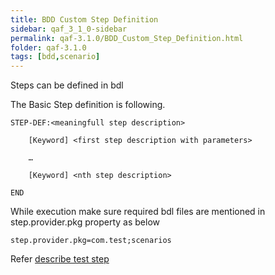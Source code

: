 ```yaml
---
title: BDD Custom Step Definition
sidebar: qaf_3_1_0-sidebar
permalink: qaf-3.1.0/BDD_Custom_Step_Definition.html
folder: qaf-3.1.0
tags: [bdd,scenario]
---
```


Steps can be defined in bdl

The Basic Step definition is following. 
 
```
STEP-DEF:<meaningfull step description>
 
    [Keyword] <first step description with parameters>
 
    …
 
    [Keyword] <nth step description>
 
END
```

While execution make sure required bdl files are mentioned in step.provider.pkg property as below

```properties
step.provider.pkg=com.test;scenarios

```
Refer [describe test step](Describe_Test_Step.html)
